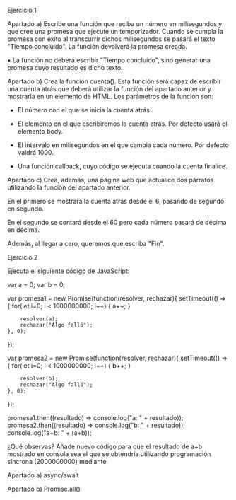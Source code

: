 Ejercicio 1

Apartado a) Escribe una función que reciba un número en milisegundos y que cree una promesa que ejecute un temporizador. Cuando se cumpla la promesa con éxito al transcurrir dichos milisegundos se pasará el texto "Tiempo concluido". La función devolverá la promesa creada.

• La función no deberá escribir "Tiempo concluido", sino generar una promesa cuyo resultado es dicho texto.



Apartado b) Crea la función cuenta(). Esta función será capaz de escribir una cuenta atrás que deberá utilizar la función del apartado anterior y mostrarla en un elemento de HTML. Los parámetros de la función son:

* El número con el que se inicia la cuenta atrás.

* El elemento en el que escribiremos la cuenta atrás. Por defecto usará el elemento body.

* El intervalo en milisegundos en el que cambia cada número. Por defecto valdrá 1000.

* Una función callback, cuyo código se ejecuta cuando la cuenta finalice.



Apartado c) Crea, además, una página web que actualice dos párrafos utilizando la función del apartado anterior.

En el primero se mostrará la cuenta atrás desde el 6, pasando de segundo en segundo. 

En el segundo se contará desde el 60 pero cada número pasará de décima en décima. 

Además, al llegar a cero, queremos que escriba "Fin".



Ejercicio 2

Ejecuta el siguiente código de JavaScript:

var a = 0;
var b = 0;

var promesa1 = new Promise(function(resolver, rechazar){
	setTimeout(() => {
		for(let i=0; i < 1000000000; i++) {
			a++;
		}

		resolver(a);
		rechazar("Algo falló");
	}, 0);
});

var promesa2 = new Promise(function(resolver, rechazar){
	setTimeout(() => {
		for(let i=0; i < 1000000000; i++) {
			b++;
		}

		resolver(b);
		rechazar("Algo falló");
	}, 0);
});

promesa1.then((resultado) => console.log("a: " + resultado));
promesa2.then((resultado) => console.log("b: " + resultado));
console.log("a+b: " + (a+b));

¿Qué observas? Añade nuevo código para que el resultado de a+b mostrado en consola sea el que se obtendría utilizando programación síncrona (2000000000) mediante:

Apartado a) async/await

Apartado b) Promise.all()
